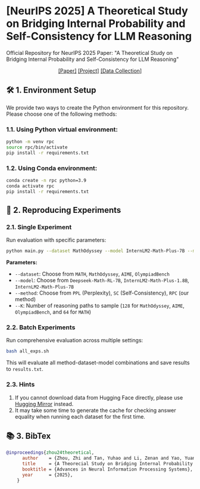
# [NeurIPS 2025] A Theoretical Study on Bridging Internal Probability and Self-Consistency for LLM Reasoning

Official Repository for NeurIPS 2025 Paper: "A Theoretical Study on Bridging Internal Probability and Self-Consistency for LLM Reasoning"

<center>
<a href="https://arxiv.org/pdf/2502.00511">[Paper]</a>
<a href="https://wnjxyk.github.io/RPC">[Project]</a>
<a href="https://huggingface.co/collections/WNJXYK/mathematical-llm-reasoning-paths-68e4c4e32e3ad7fa0fcad77a">[Data Collection]</a>
</center>


## 🛠️ 1. Environment Setup

We provide two ways to create the Python environment for this repository. Please choose one of the following methods:

### 1.1. Using Python virtual environment:

```bash
python -m venv rpc
source rpc/bin/activate
pip install -r requirements.txt 
```

### 1.2. Using Conda environment:

```bash
conda create -n rpc python=3.9
conda activate rpc
pip install -r requirements.txt
```

## 🚀 2. Reproducing Experiments

### 2.1. Single Experiment

Run evaluation with specific parameters:

```bash
python main.py --dataset MathOdyssey --model InternLM2-Math-Plus-7B --method RPC --K 128
```

**Parameters:**
- `--dataset`: Choose from `MATH`, `MathOdyssey`, `AIME`, `OlympiadBench`
- `--model`: Choose from `Deepseek-Math-RL-7B`, `InternLM2-Math-Plus-1.8B`, `InternLM2-Math-Plus-7B`
- `--method`: Choose from `PPL` (Perplexity), `SC` (Self-Consistency), `RPC` (our method)
- `--K`: Number of reasoning paths to sample (`128` for `MathOdyssey`, `AIME`, `OlympiadBench`, and `64` for `MATH`)

### 2.2. Batch Experiments

Run comprehensive evaluation across multiple settings:

```bash
bash all_exps.sh
```

This will evaluate all method-dataset-model combinations and save results to `results.txt`.

### 2.3. Hints

1. If you cannot download data from Hugging Face directly, please use [Hugging Mirror](https://hf-mirror.com/) instead.
2. It may take some time to generate the cache for checking answer equality when running each dataset for the first time.

## 📚 3. BibTex

```bibtex
@inproceedings{zhou24theoretical,
      author    = {Zhou, Zhi and Tan, Yuhao and Li, Zenan and Yao, Yuan and Guo, Lan-Zhe and Li, Yu-Feng and Ma, Xiaoxing},
      title     = {A Theorecial Study on Bridging Internal Probability and Self-Consistency for LLM Reasoning},
      booktitle = {Advances in Neural Information Processing Systems},
      year      = {2025},
    }
```